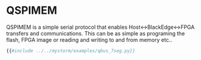# QSPIMEM

QSPIMEM is a simple serial protocol that enables Host<->BlackEdge<->FPGA transfers and communications. This can be as simple as programing the flash, FPGA image or reading and writing to and from memory etc..

```python
{{#include ../../mystorm/examples/qbus_7seg.py}}
```
